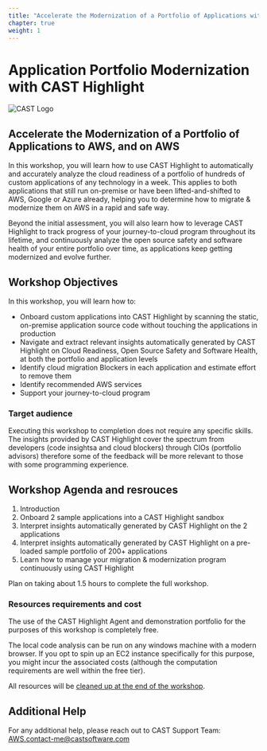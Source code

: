 ```yaml
--- 
title: "Accelerate the Modernization of a Portfolio of Applications with CAST Highlight" 
chapter: true 
weight: 1
--- 
```


# Application Portfolio Modernization with CAST Highlight 
![CAST Logo](/images/CAST_Logo.png) 

## Accelerate the Modernization of a Portfolio of Applications to AWS, and on AWS 

In this workshop, you will learn how to use CAST Highlight to automatically and accurately analyze the cloud readiness of a portfolio of hundreds of custom applications of any technology in a week. This applies to both applications that still run on-premise or have been lifted-and-shifted to AWS, Google or Azure already, helping you to determine how to migrate & modernize them on AWS in a rapid and safe way. 

Beyond the initial assessment, you will also learn how to leverage CAST Highlight to track progress of your journey-to-cloud program throughout its lifetime, and continuously analyze the open source safety and software health of your entire portfolio over time, as applications keep getting modernized and evolve further. 

## Workshop Objectives

In this workshop, you will learn how to: 
- Onboard custom applications into CAST Highlight by scanning the static, on-premise application source code without touching the applications in production
- Navigate and extract relevant insights automatically generated by CAST Highlight on Cloud Readiness, Open Source Safety and Software Health, at both the portfolio and application levels
- Identify cloud migration Blockers in each application and estimate effort to remove them 
- Identify recommended AWS services 
- Support your journey-to-cloud program

### Target audience

Executing this workshop to completion does not require any specific skills. The insights provided by CAST Highlight cover the spectrum from developers (code insightsa and cloud blockers) through CIOs (portfolio advisors) therefore some of the feedback will be more relevant to those with some programming experience.  

## Workshop Agenda and resrouces

1. Introduction 
2. Onboard 2 sample applications into a CAST Highlight sandbox 
3. Interpret insights automatically generated by CAST Highlight on the 2 applications 
4. Interpret insights automatically generated by CAST Highlight on a pre-loaded sample portfolio of 200+ applications 
5. Learn how to manage your migration & modernization program continuously using CAST Highlight 

Plan on taking about 1.5 hours to complete the full workshop.

### Resources requirements and cost

The use of the CAST Highlight Agent and demonstration portfolio for the purposes of this workshop is completely free.

The local code analysis can be run on any windows machine with a modern browser. If you opt to spin up an EC2 instance specifically for this purpose, you might incur the associated costs (although the computation requirements are well within the free tier).

All resources will be [cleaned up at the end of the workshop](/5_Conclusion/51_CleanUp).

## Additional Help 

For any additional help, please reach out to CAST Support Team: AWS.contact-me@castsoftware.com